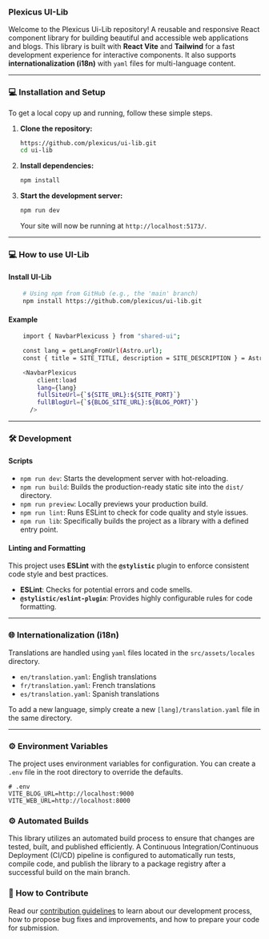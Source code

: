 ### Plexicus UI-Lib

Welcome to the Plexicus Ui-Lib repository\! A reusable and responsive React component library for building beautiful and accessible web applications and blogs. This library is built with **React Vite** and **Tailwind** for a fast development experience for interactive components. It also supports **internationalization (i18n)** with `yaml` files for multi-language content.

-----

### 💻 Installation and Setup

To get a local copy up and running, follow these simple steps.

1.  **Clone the repository:**

    ```bash
    https://github.com/plexicus/ui-lib.git
    cd ui-lib
    ```

2.  **Install dependencies:**

    ```bash
    npm install
    ```

3.  **Start the development server:**

    ```bash
    npm run dev
    ```

    Your site will now be running at `http://localhost:5173/`.

-----
### 💻 How to use UI-Lib

#### Install UI-Lib
```bash
    # Using npm from GitHub (e.g., the 'main' branch)
    npm install https://github.com/plexicus/ui-lib.git
```

#### Example 
```bash
    import { NavbarPlexicuss } from "shared-ui";

    const lang = getLangFromUrl(Astro.url);
    const { title = SITE_TITLE, description = SITE_DESCRIPTION } = Astro.props;

    <NavbarPlexicus
        client:load
        lang={lang}
        fullSiteUrl={`${SITE_URL}:${SITE_PORT}`}
        fullBlogUrl={`${BLOG_SITE_URL}:${BLOG_PORT}`}
      />
```
-----

### 🛠️ Development

#### Scripts

  * `npm run dev`: Starts the development server with hot-reloading.
  * `npm run build`: Builds the production-ready static site into the `dist/` directory.
  * `npm run preview`: Locally previews your production build.
  * `npm run lint`: Runs ESLint to check for code quality and style issues.
  * `npm run lib`: Specifically builds the project as a library with a defined entry point.

#### Linting and Formatting

This project uses **ESLint** with the **`@stylistic`** plugin to enforce consistent code style and best practices.

  * **ESLint**: Checks for potential errors and code smells.
  * **`@stylistic/eslint-plugin`**: Provides highly configurable rules for code formatting.

-----

### 🌐 Internationalization (i18n)

Translations are handled using `yaml` files located in the `src/assets/locales` directory.

  * `en/translation.yaml`: English translations
  * `fr/translation.yaml`: French translations
  * `es/translation.yaml`: Spanish translations

To add a new language, simply create a new `[lang]/translation.yaml` file in the same directory.

-----

### ⚙️ Environment Variables

The project uses environment variables for configuration. You can create a `.env` file in the root directory to override the defaults.

```
# .env
VITE_BLOG_URL=http://localhost:9000
VITE_WEB_URL=http://localhost:8000
```

### ⚙️ Automated Builds
This library utilizes an automated build process to ensure that changes are tested, built, and published efficiently. A Continuous Integration/Continuous Deployment (CI/CD) pipeline is configured to automatically run tests, compile code, and publish the library to a package registry after a successful build on the main branch.


### 🤝 How to Contribute

Read our [contribution guidelines](https://github.com/plexicus/web/blob/main/CONTRIBUTING.md) to learn about our development process, how to propose bug fixes and improvements, and how to prepare your code for submission.



